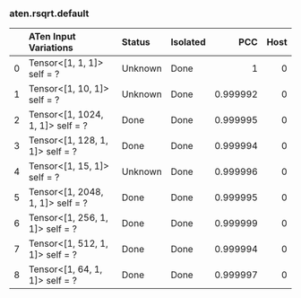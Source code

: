 ### aten.rsqrt.default
|    | ATen Input Variations            | Status   | Isolated   |      PCC |   Host |
|---:|:---------------------------------|:---------|:-----------|---------:|-------:|
|  0 | Tensor<[1, 1, 1]> self = ?       | Unknown  | Done       | 1        |      0 |
|  1 | Tensor<[1, 10, 1]> self = ?      | Unknown  | Done       | 0.999992 |      0 |
|  2 | Tensor<[1, 1024, 1, 1]> self = ? | Done     | Done       | 0.999995 |      0 |
|  3 | Tensor<[1, 128, 1, 1]> self = ?  | Done     | Done       | 0.999994 |      0 |
|  4 | Tensor<[1, 15, 1]> self = ?      | Unknown  | Done       | 0.999996 |      0 |
|  5 | Tensor<[1, 2048, 1, 1]> self = ? | Done     | Done       | 0.999995 |      0 |
|  6 | Tensor<[1, 256, 1, 1]> self = ?  | Done     | Done       | 0.999999 |      0 |
|  7 | Tensor<[1, 512, 1, 1]> self = ?  | Done     | Done       | 0.999994 |      0 |
|  8 | Tensor<[1, 64, 1, 1]> self = ?   | Done     | Done       | 0.999997 |      0 |

